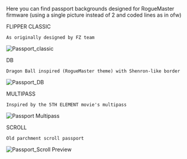 Here you can find passport backgrounds designed for RogueMaster firmware (using a single picture instead of 2 and coded lines as in ofw)

FLIPPER CLASSIC
  
    As originally designed by FZ team

![Passport_classic](https://user-images.githubusercontent.com/110337784/193915304-e60b9682-474b-4667-9ab0-8d852262734e.jpg)

    
DB

    Dragon Ball inspired (RogueMaster theme) with Shenron-like border
    
![Passport_DB](https://user-images.githubusercontent.com/110337784/193915884-4c48a45e-7c0e-45fa-9315-208324df10c3.jpg)
    
    
MULTIPASS

    Inspired by the 5TH ELEMENT movie's multipass
    
![Passport Multipass](https://user-images.githubusercontent.com/110337784/193912069-df02dbbb-1c00-477f-8093-adaeda9f14ac.png)

    
SCROLL

    Old parchment scroll passport
    
![Passport_Scroll Preview](https://user-images.githubusercontent.com/110337784/193912129-68c148ec-77bb-403d-a77c-e249e7f19fab.jpg)
